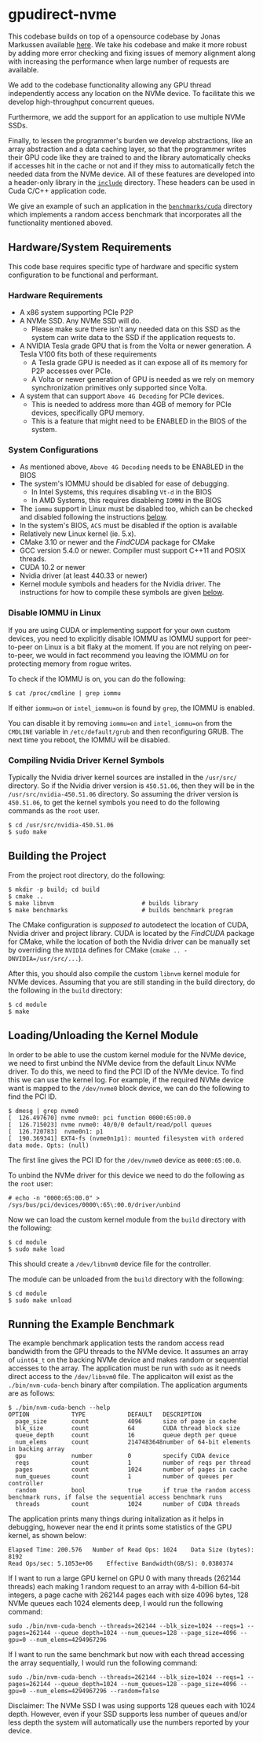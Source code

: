 gpudirect-nvme
===============================================================================
This codebase builds on top of a opensource codebase by Jonas Markussen
available [here](https://github.com/enfiskutensykkel/ssd-gpu-dma).
We take his codebase and make it more robust by adding more error checking
and fixing issues of memory alignment along with increasing the performance when large number of requests are available.

We add to the codebase functionality allowing any GPU thread independently
access any location on the NVMe device. To facilitate this we develop high-throughput
concurrent queues.

Furthermore, we add the support for an application to use multiple NVMe SSDs.

Finally, to lessen the programmer's burden we develop abstractions, like an array abstraction
and a data caching layer,
so that the programmer writes their GPU code like they are trained to and the library automatically checks
if accesses hit in the cache or not and if they miss to automatically fetch the needed data from the NVMe device.
All of these features are developed into a header-only library in the [`include`](./include/) directory.
These headers can be used in Cuda C/C++ application code.

We give an example of such an application in the [`benchmarks/cuda`](./benchmarks/cuda) directory which implements
a random access benchmark that incorporates all the functionality mentioned aboved.



Hardware/System Requirements
-------------------------------------------------------------------------------
This code base requires specific type of hardware and specific system configuration to be functional and performant.

### Hardware Requirements ###
* A x86 system supporting PCIe P2P
* A NVMe SSD. Any NVMe SSD will do.
  * Please make sure there isn't any needed data on this SSD  as the system can write data to the SSD if the application requests to.
* A NVIDIA Tesla grade GPU that is from the Volta or newer generation. A Tesla V100 fits both of these requirements
  * A Tesla grade GPU is needed as it can expose all of its memory for P2P accesses over PCIe.
  * A Volta or newer generation of GPU is needed as we rely on memory synchronization primitives only supported since Volta.
* A system that can support `Above 4G Decoding` for PCIe devices.
  * This is needed to address more than 4GB of memory for PCIe devices, specifically GPU memory.
  * This is a feature that might need to be ENABLED in the BIOS of the system.

### System Configurations ###
* As mentioned above, `Above 4G Decoding` needs to be ENABLED in the BIOS
* The system's IOMMU should be disabled for ease of debugging.
  * In Intel Systems, this requires disabling `Vt-d` in the BIOS
  * In AMD Systems, this requires disableing `IOMMU` in the BIOS
* The `iommu` support in Linux must be disabled too, which can be checked and disabled following the instructions [below](#disable-iommu-in-linux).
* In the system's BIOS, `ACS` must be disabled if the option is available
* Relatively new Linux kernel (ie. 5.x).
* CMake 3.10 or newer and the _FindCUDA_ package for CMake
* GCC version 5.4.0 or newer. Compiler must support C++11 and POSIX threads.
* CUDA 10.2 or newer
* Nvidia driver (at least 440.33 or newer)
* Kernel module symbols and headers for the Nvidia driver. The instructions for how to compile these symbols are given [below](#compiling-nvidia-driver-kernel-symbols).

### Disable IOMMU in Linux ###
If you are using CUDA or implementing support for your own custom devices, 
you need to explicitly disable IOMMU as IOMMU support for peer-to-peer on 
Linux is a bit flaky at the moment. If you are not relying on peer-to-peer,
we would in fact recommend you leaving the IOMMU _on_ for protecting memory 
from rogue writes.

To check if the IOMMU is on, you can do the following:

```
$ cat /proc/cmdline | grep iommu
```

If either `iommu=on` or `intel_iommu=on` is found by `grep`, the IOMMU
is enabled.

You can disable it by removing `iommu=on` and `intel_iommu=on` from the 
`CMDLINE` variable in `/etc/default/grub` and then reconfiguring GRUB.
The next time you reboot, the IOMMU will be disabled.

### Compiling Nvidia Driver Kernel Symbols ###
Typically the Nvidia driver kernel sources are installed in the `/usr/src/` directory.
So if the Nvidia driver version is `450.51.06`, then they will be in the `/usr/src/nvidia-450.51.06` directory.
So assuming the driver version is `450.51.06`, to get the kernel symbols you need to do the following commands as the `root` user.

```
$ cd /usr/src/nvidia-450.51.06
$ sudo make
```

Building the Project
-------------------------------------------------------------------------------
From the project root directory, do the following:

```
$ mkdir -p build; cd build
$ cmake ..
$ make libnvm                         # builds library
$ make benchmarks                     # builds benchmark program
```

The CMake configuration is _supposed to_ autodetect the location of CUDA, 
Nvidia driver and project library. CUDA is located by the _FindCUDA_ package for
CMake, while the location of both the Nvidia driver can be manually
set by overriding the `NVIDIA` defines for CMake 
(`cmake .. -DNVIDIA=/usr/src/...`).

After this, you should also compile the custom `libnvm` kernel module for NVMe devices.
Assuming that you are still standing in the build
directory, do the following in the `build` directory:

```
$ cd module
$ make
```

Loading/Unloading the Kernel Module
-------------------------------------------------------------------------------
In order to be able to use the custom kernel module for the NVMe device, we need to first unbind
the NVMe device from the default Linux NVMe driver.
To do this, we need to find the PCI ID of the NVMe device.
To find this we can use the kernel log. For example, if the required NVMe device want is mapped to the `/dev/nvme0` block device, we can do the following to find the PCI ID.

```
$ dmesg | grep nvme0
[  126.497670] nvme nvme0: pci function 0000:65:00.0
[  126.715023] nvme nvme0: 40/0/0 default/read/poll queues
[  126.720783]  nvme0n1: p1
[  190.369341] EXT4-fs (nvme0n1p1): mounted filesystem with ordered data mode. Opts: (null)

```
The first line gives the PCI ID for the `/dev/nvme0` device as `0000:65:00.0`.

To unbind the NVMe driver for this device we need to do the following as the `root` user:

```
# echo -n "0000:65:00.0" > /sys/bus/pci/devices/0000\:65\:00.0/driver/unbind
```

Now we can load the custom kernel module from the `build` directory with the following:

```
$ cd module
$ sudo make load
```

This should create a `/dev/libnvm0` device file for the controller.

The module can be unloaded from the `build` directory with the following:

```
$ cd module
$ sudo make unload
```

Running the Example Benchmark
-------------------------------------------------------------------------------
The example benchmark application tests the random access read bandwidth from the GPU threads to the NVMe device.
It assumes an array of `uint64_t` on the backing NVMe device and makes random or sequential accesses to the array.
The application must be run with `sudo` as it needs direct access to the `/dev/libnvm0` file.
The applicaiton will exist as the `./bin/nvm-cuda-bench` binary after compilation.
The application arguments are as follows:

``` 
$ ./bin/nvm-cuda-bench --help
OPTION            TYPE            DEFAULT   DESCRIPTION                         
  page_size       count           4096      size of page in cache               
  blk_size        count           64        CUDA thread block size              
  queue_depth     count           16        queue depth per queue               
  num_elems       count           2147483648number of 64-bit elements in backing array
  gpu             number          0         specify CUDA device                 
  reqs            count           1         number of reqs per thread           
  pages           count           1024      number of pages in cache            
  num_queues      count           1         number of queues per controller     
  random          bool            true      if true the random access benchmark runs, if false the sequential access benchmark runs
  threads         count           1024      number of CUDA threads
```

The application prints many things during initalization as it helps in debugging, however near the end it prints some
statistics of the GPU kernel, as shown below:

```
Elapsed Time: 200.576	Number of Read Ops: 1024	Data Size (bytes): 8192
Read Ops/sec: 5.1053e+06	Effective Bandwidth(GB/S): 0.0380374
```

If I want to run a large GPU kernel on GPU 0 with many threads (262144 threads) each making 1 random request to an array with 4-billion 64-bit integers, a page cache with 262144 pages each with size 4096 bytes, 128 NVMe queues each 1024 elements deep, I would run the following command:

```
sudo ./bin/nvm-cuda-bench --threads=262144 --blk_size=1024 --reqs=1 --pages=262144 --queue_depth=1024 --num_queues=128 --page_size=4096 --gpu=0 --num_elems=4294967296
```

If I want to run the same benchmark but now with each thread accessing the array sequentially, I would run the following command:

```
sudo ./bin/nvm-cuda-bench --threads=262144 --blk_size=1024 --reqs=1 --pages=262144 --queue_depth=1024 --num_queues=128 --page_size=4096 --gpu=0 --num_elems=4294967296 --random=false
```

Disclaimer: The NVMe SSD I was using supports 128 queues each with 1024 depth. However, even if your SSD supports less number of queues and/or less depth the system will automatically use the numbers reported by your device.
